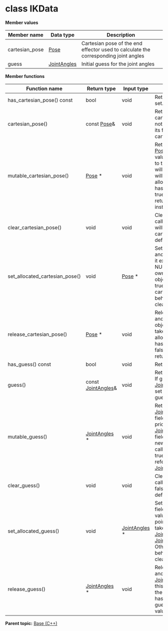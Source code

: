 # class IKData

 **Member values** 

|Member name|Data type|Description|
|-----------|---------|-----------|
|cartesian\_pose| [Pose](Pose.md#)|Cartesian pose of the end effector used to calculate the corresponding joint angles|
|guess| [JointAngles](JointAngles.md#)|Initial guess for the joint angles|

 **Member functions** 

|Function name|Return type|Input type|Description|
|-------------|-----------|----------|-----------|
|has\_cartesian\_pose\(\) const|bool|void|Returns true if cartesian\_pose is set.|
|cartesian\_pose\(\)|const [Pose](Pose.md#)&|void|Returns the current value of cartesian\_pose. If cartesian\_pose is not set, returns a [Pose](Pose.md#) with none of its fields set \(possibly cartesian\_pose::default\_instance\(\)\).|
|mutable\_cartesian\_pose\(\)| [Pose](Pose.md#) \*|void|Returns a pointer to the mutable [Pose](Pose.md#) object that stores the field's value. If the field was not set prior to the call, then the returned [Pose](Pose.md#) will have none of its fields set \(i.e. it will be identical to a newly-allocated [Pose](Pose.md#)\). After calling this, has\_cartesian\_pose\(\) will return true and cartesian\_pose\(\) will return a reference to the same instance of [Pose](Pose.md#).|
|clear\_cartesian\_pose\(\)|void|void|Clears the value of the field. After calling this, has\_cartesian\_pose\(\) will return false and cartesian\_pose\(\) will return the default value.|
|set\_allocated\_cartesian\_pose\(\)|void| [Pose](Pose.md#) \*|Sets the [Pose](Pose.md#) object to the field and frees the previous field value if it exists. If the [Pose](Pose.md#) pointer is not NULL, the message takes ownership of the allocated [Pose](Pose.md#) object and has\_ [Pose](Pose.md#)\(\) will return true. Otherwise, if the cartesian\_pose is NULL, the behavior is the same as calling clear\_cartesian\_pose\(\).|
|release\_cartesian\_pose\(\)| [Pose](Pose.md#) \*|void|Releases the ownership of the field and returns the pointer of the [Pose](Pose.md#) object. After calling this, caller takes the ownership of the allocated [Pose](Pose.md#) object, has\_cartesian\_pose\(\) will return false, and cartesian\_pose\(\) will return the default value.|
|has\_guess\(\) const|bool|void|Returns true if guess is set.|
|guess\(\)|const [JointAngles](JointAngles.md#)&|void|Returns the current value of guess. If guess is not set, returns a [JointAngles](JointAngles.md#) with none of its fields set \(possibly guess::default\_instance\(\)\).|
|mutable\_guess\(\)| [JointAngles](JointAngles.md#) \*|void|Returns a pointer to the mutable [JointAngles](JointAngles.md#) object that stores the field's value. If the field was not set prior to the call, then the returned [JointAngles](JointAngles.md#) will have none of its fields set \(i.e. it will be identical to a newly-allocated [JointAngles](JointAngles.md#)\). After calling this, has\_guess\(\) will return true and guess\(\) will return a reference to the same instance of [JointAngles](JointAngles.md#).|
|clear\_guess\(\)|void|void|Clears the value of the field. After calling this, has\_guess\(\) will return false and guess\(\) will return the default value.|
|set\_allocated\_guess\(\)|void| [JointAngles](JointAngles.md#) \*|Sets the [JointAngles](JointAngles.md#) object to the field and frees the previous field value if it exists. If the [JointAngles](JointAngles.md#) pointer is not NULL, the message takes ownership of the allocated [JointAngles](JointAngles.md#) object and has\_ [JointAngles](JointAngles.md#)\(\) will return true. Otherwise, if the guess is NULL, the behavior is the same as calling clear\_guess\(\).|
|release\_guess\(\)| [JointAngles](JointAngles.md#) \*|void|Releases the ownership of the field and returns the pointer of the [JointAngles](JointAngles.md#) object. After calling this, caller takes the ownership of the allocated [JointAngles](JointAngles.md#) object, has\_guess\(\) will return false, and guess\(\) will return the default value.|

**Parent topic:** [Base \(C++\)](../../summary_pages/Base.md)

